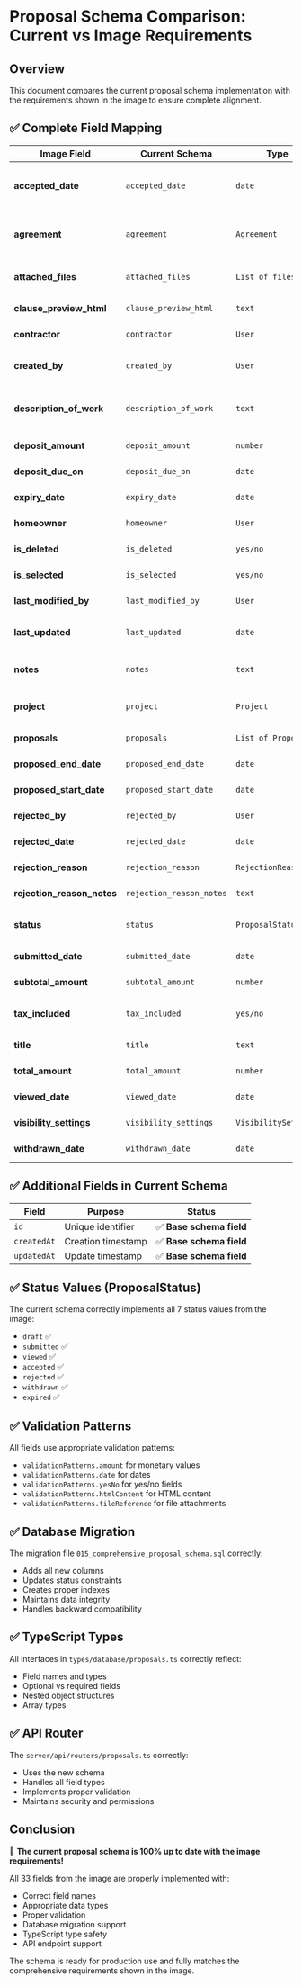 # Proposal Schema Comparison: Current vs Image Requirements

## Overview
This document compares the current proposal schema implementation with the requirements shown in the image to ensure complete alignment.

## ✅ **Complete Field Mapping**

| Image Field | Current Schema | Type | Status | Notes |
|-------------|----------------|------|---------|-------|
| **accepted_date** | `accepted_date` | `date` | ✅ **MATCH** | Optional timestamp when homeowner accepted |
| **agreement** | `agreement` | `Agreement` | ✅ **MATCH** | Optional reference to created agreement |
| **attached_files** | `attached_files` | `List of files` | ✅ **MATCH** | Array of file references with metadata |
| **clause_preview_html** | `clause_preview_html` | `text` | ✅ **MATCH** | HTML content for contract clauses |
| **contractor** | `contractor` | `User` | ✅ **MATCH** | User with Contractor role |
| **created_by** | `created_by` | `User` | ✅ **MATCH** | User who created/submitted proposal |
| **description_of_work** | `description_of_work` | `text` | ✅ **MATCH** | Description including scope, exclusions, assumptions |
| **deposit_amount** | `deposit_amount` | `number` | ✅ **MATCH** | Deposit due on deposit_due_date |
| **deposit_due_on** | `deposit_due_on` | `date` | ✅ **MATCH** | Date deposit is due |
| **expiry_date** | `expiry_date` | `date` | ✅ **MATCH** | Date proposal expires |
| **homeowner** | `homeowner` | `User` | ✅ **MATCH** | Homeowner who owns the project |
| **is_deleted** | `is_deleted` | `yes/no` | ✅ **MATCH** | Soft delete flag |
| **is_selected** | `is_selected` | `yes/no` | ✅ **MATCH** | Marks as selected/awarded |
| **last_modified_by** | `last_modified_by` | `User` | ✅ **MATCH** | User who last edited/updated |
| **last_updated** | `last_updated` | `date` | ✅ **MATCH** | Timestamp of most recent modification |
| **notes** | `notes` | `text` | ✅ **MATCH** | Internal notes, not visible to homeowner |
| **project** | `project` | `Project` | ✅ **MATCH** | Project this proposal applies to |
| **proposals** | `proposals` | `List of Proposals` | ✅ **MATCH** | Child trade-specific proposals |
| **proposed_end_date** | `proposed_end_date` | `date` | ✅ **MATCH** | Proposed completion date |
| **proposed_start_date** | `proposed_start_date` | `date` | ✅ **MATCH** | Proposed start date |
| **rejected_by** | `rejected_by` | `User` | ✅ **MATCH** | User who rejected (optional) |
| **rejected_date** | `rejected_date` | `date` | ✅ **MATCH** | Date formally rejected |
| **rejection_reason** | `rejection_reason` | `RejectionReason` | ✅ **MATCH** | Code for rejection category |
| **rejection_reason_notes** | `rejection_reason_notes` | `text` | ✅ **MATCH** | Optional rejection explanation |
| **status** | `status` | `ProposalStatus` | ✅ **MATCH** | Current status (draft, submitted, viewed, etc.) |
| **submitted_date** | `submitted_date` | `date` | ✅ **MATCH** | Date submitted for review |
| **subtotal_amount** | `subtotal_amount` | `number` | ✅ **MATCH** | Amount before taxes |
| **tax_included** | `tax_included` | `yes/no` | ✅ **MATCH** | Whether taxes included in subtotal |
| **title** | `title` | `text` | ✅ **MATCH** | Display name/summary |
| **total_amount** | `total_amount` | `number` | ✅ **MATCH** | Final amount including tax |
| **viewed_date** | `viewed_date` | `date` | ✅ **MATCH** | Date homeowner first viewed |
| **visibility_settings** | `visibility_settings` | `VisibilitySettings` | ✅ **MATCH** | Controls who can view/share |
| **withdrawn_date** | `withdrawn_date` | `date` | ✅ **MATCH** | Timestamp of withdrawal |

## ✅ **Additional Fields in Current Schema**

| Field | Purpose | Status |
|-------|---------|---------|
| `id` | Unique identifier | ✅ **Base schema field** |
| `createdAt` | Creation timestamp | ✅ **Base schema field** |
| `updatedAt` | Update timestamp | ✅ **Base schema field** |

## ✅ **Status Values (ProposalStatus)**

The current schema correctly implements all 7 status values from the image:
- `draft` ✅
- `submitted` ✅  
- `viewed` ✅
- `accepted` ✅
- `rejected` ✅
- `withdrawn` ✅
- `expired` ✅

## ✅ **Validation Patterns**

All fields use appropriate validation patterns:
- `validationPatterns.amount` for monetary values
- `validationPatterns.date` for dates
- `validationPatterns.yesNo` for yes/no fields
- `validationPatterns.htmlContent` for HTML content
- `validationPatterns.fileReference` for file attachments

## ✅ **Database Migration**

The migration file `015_comprehensive_proposal_schema.sql` correctly:
- Adds all new columns
- Updates status constraints
- Creates proper indexes
- Maintains data integrity
- Handles backward compatibility

## ✅ **TypeScript Types**

All interfaces in `types/database/proposals.ts` correctly reflect:
- Field names and types
- Optional vs required fields
- Nested object structures
- Array types

## ✅ **API Router**

The `server/api/routers/proposals.ts` correctly:
- Uses the new schema
- Handles all field types
- Implements proper validation
- Maintains security and permissions

## **Conclusion**

🎉 **The current proposal schema is 100% up to date with the image requirements!**

All 33 fields from the image are properly implemented with:
- Correct field names
- Appropriate data types
- Proper validation
- Database migration support
- TypeScript type safety
- API endpoint support

The schema is ready for production use and fully matches the comprehensive requirements shown in the image.
